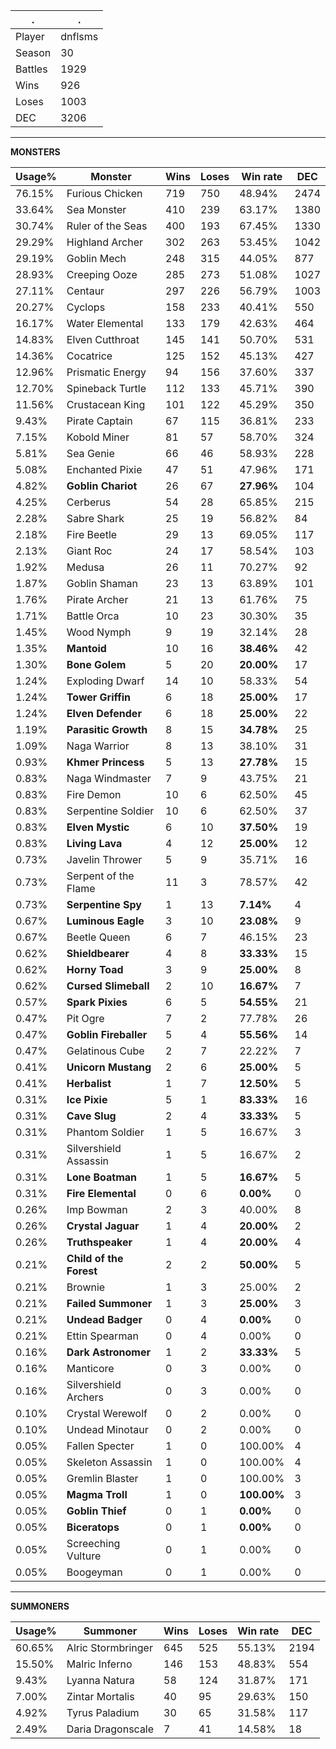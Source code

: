 .|.
|-|-
Player|dnflsms
Season|30
Battles|1929
Wins|926
Loses|1003
DEC|3206

---
**MONSTERS**

Usage%|Monster|Wins|Loses|Win rate|DEC|
-|-|-|-|-|-|
76.15%|Furious Chicken|719|750|48.94%|2474|
33.64%|Sea Monster|410|239|63.17%|1380|
30.74%|Ruler of the Seas|400|193|67.45%|1330|
29.29%|Highland Archer|302|263|53.45%|1042|
29.19%|Goblin Mech|248|315|44.05%|877|
28.93%|Creeping Ooze|285|273|51.08%|1027|
27.11%|Centaur|297|226|56.79%|1003|
20.27%|Cyclops|158|233|40.41%|550|
16.17%|Water Elemental|133|179|42.63%|464|
14.83%|Elven Cutthroat|145|141|50.70%|531|
14.36%|Cocatrice|125|152|45.13%|427|
12.96%|Prismatic Energy|94|156|37.60%|337|
12.70%|Spineback Turtle|112|133|45.71%|390|
11.56%|Crustacean King|101|122|45.29%|350|
9.43%|Pirate Captain|67|115|36.81%|233|
7.15%|Kobold Miner|81|57|58.70%|324|
5.81%|Sea Genie|66|46|58.93%|228|
5.08%|Enchanted Pixie|47|51|47.96%|171|
4.82%|**Goblin Chariot**|26|67|**27.96%**|104|
4.25%|Cerberus|54|28|65.85%|215|
2.28%|Sabre Shark|25|19|56.82%|84|
2.18%|Fire Beetle|29|13|69.05%|117|
2.13%|Giant Roc|24|17|58.54%|103|
1.92%|Medusa|26|11|70.27%|92|
1.87%|Goblin Shaman|23|13|63.89%|101|
1.76%|Pirate Archer|21|13|61.76%|75|
1.71%|Battle Orca|10|23|30.30%|35|
1.45%|Wood Nymph|9|19|32.14%|28|
1.35%|**Mantoid**|10|16|**38.46%**|42|
1.30%|**Bone Golem**|5|20|**20.00%**|17|
1.24%|Exploding Dwarf|14|10|58.33%|54|
1.24%|**Tower Griffin**|6|18|**25.00%**|17|
1.24%|**Elven Defender**|6|18|**25.00%**|22|
1.19%|**Parasitic Growth**|8|15|**34.78%**|25|
1.09%|Naga Warrior|8|13|38.10%|31|
0.93%|**Khmer Princess**|5|13|**27.78%**|15|
0.83%|Naga Windmaster|7|9|43.75%|21|
0.83%|Fire Demon|10|6|62.50%|45|
0.83%|Serpentine Soldier|10|6|62.50%|37|
0.83%|**Elven Mystic**|6|10|**37.50%**|19|
0.83%|**Living Lava**|4|12|**25.00%**|12|
0.73%|Javelin Thrower|5|9|35.71%|16|
0.73%|Serpent of the Flame|11|3|78.57%|42|
0.73%|**Serpentine Spy**|1|13|**7.14%**|4|
0.67%|**Luminous Eagle**|3|10|**23.08%**|9|
0.67%|Beetle Queen|6|7|46.15%|23|
0.62%|**Shieldbearer**|4|8|**33.33%**|15|
0.62%|**Horny Toad**|3|9|**25.00%**|8|
0.62%|**Cursed Slimeball**|2|10|**16.67%**|7|
0.57%|**Spark Pixies**|6|5|**54.55%**|21|
0.47%|Pit Ogre|7|2|77.78%|26|
0.47%|**Goblin Fireballer**|5|4|**55.56%**|14|
0.47%|Gelatinous Cube|2|7|22.22%|7|
0.41%|**Unicorn Mustang**|2|6|**25.00%**|5|
0.41%|**Herbalist**|1|7|**12.50%**|5|
0.31%|**Ice Pixie**|5|1|**83.33%**|16|
0.31%|**Cave Slug**|2|4|**33.33%**|5|
0.31%|Phantom Soldier|1|5|16.67%|3|
0.31%|Silvershield Assassin|1|5|16.67%|2|
0.31%|**Lone Boatman**|1|5|**16.67%**|5|
0.31%|**Fire Elemental**|0|6|**0.00%**|0|
0.26%|Imp Bowman|2|3|40.00%|8|
0.26%|**Crystal Jaguar**|1|4|**20.00%**|2|
0.26%|**Truthspeaker**|1|4|**20.00%**|4|
0.21%|**Child of the Forest**|2|2|**50.00%**|5|
0.21%|Brownie|1|3|25.00%|2|
0.21%|**Failed Summoner**|1|3|**25.00%**|3|
0.21%|**Undead Badger**|0|4|**0.00%**|0|
0.21%|Ettin Spearman|0|4|0.00%|0|
0.16%|**Dark Astronomer**|1|2|**33.33%**|5|
0.16%|Manticore|0|3|0.00%|0|
0.16%|Silvershield Archers|0|3|0.00%|0|
0.10%|Crystal Werewolf|0|2|0.00%|0|
0.10%|Undead Minotaur|0|2|0.00%|0|
0.05%|Fallen Specter|1|0|100.00%|4|
0.05%|Skeleton Assassin|1|0|100.00%|4|
0.05%|Gremlin Blaster|1|0|100.00%|3|
0.05%|**Magma Troll**|1|0|**100.00%**|3|
0.05%|**Goblin Thief**|0|1|**0.00%**|0|
0.05%|**Biceratops**|0|1|**0.00%**|0|
0.05%|Screeching Vulture|0|1|0.00%|0|
0.05%|Boogeyman|0|1|0.00%|0|

---
**SUMMONERS**

Usage%|Summoner|Wins|Loses|Win rate|DEC|
-|-|-|-|-|-|
60.65%|Alric Stormbringer|645|525|55.13%|2194|
15.50%|Malric Inferno|146|153|48.83%|554|
9.43%|Lyanna Natura|58|124|31.87%|171|
7.00%|Zintar Mortalis|40|95|29.63%|150|
4.92%|Tyrus Paladium|30|65|31.58%|117|
2.49%|Daria Dragonscale|7|41|14.58%|18|
